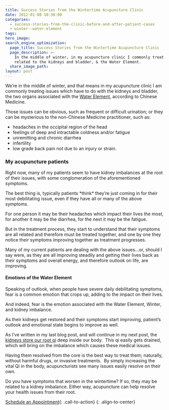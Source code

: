 ```yaml
---
title: Success Stories from the Wintertime Acupuncture Clinic
date: 2012-01-08 10:30:00
categories:
  - success-stories-from-the-clinic-before-and-after-patient-cases
  - winter--water-element
tags:
hero_image:
search_engine_optimization:
  page_title: Success Stories from the Wintertime Acupuncture Clinic
  page_description: >-
    In the middle of winter, in my acupuncture clinic I commonly treat issues
    related to the kidneys and bladder, & the Water Element.
  share_image_path:
layout: post
---
```


We’re in the middle of winter, and that means in my acupuncture clinic I am commonly treating issues which have to do with the kidneys and bladder, the two organs associated with the [Water Element](http://www.wisdomwaysacupuncture.com/2018/01/12/the-depths-of-water-will-keep-you-balanced-this-winter/), according to Chinese Medicine.

Those issues can be obvious, such as frequent or difficult urination; or they can be mysterious to the non-Chinese Medicine practitioner, such as:

* headaches in the occipital region of the head
* feelings of deep and intractable coldness and/or fatigue
* unremitting and chronic diarrhea
* infertility
* low grade back pain not due to an injury or strain.

### My acupuncture patients

Right now, many of my patients seem to have kidney imbalances at the root of their issues, with some conglomeration of the aforementioned symptoms.&nbsp;

The best thing is, typically patients \*think\* they’re just coming in for their most debilitating issue, even if they have all or many of the above symptoms.&nbsp;

For one person it may be their headaches which impact their lives the most, for another it may be the diarrhea, for the next it may be the fatigue. &nbsp;

But in the treatment process, they start to understand that their symptoms are all related and therefore must be treated together, and one by one they notice their symptoms improving together as treatment progresses.&nbsp;

Many of my current patients are dealing with the above issues…or, should I say were, as they are all improving steadily and getting their lives back as their symptoms and overall energy, and therefore outlook on life, are improving.

#### Emotions of the Water Element

Speaking of outlook, when people have severe daily debilitating symptoms, fear is a common emotion that crops up, adding to the impact on their lives.&nbsp;

And indeed, fear is the emotion associated with the Water Element, Winter, and kidney imbalance.&nbsp;

As their kidneys get restored and their symptoms start improving, patient’s outlook and emotional state begins to improve as well.

As I’ve written in my last blog post, and will continue in my next post, the [kidneys store our root qi](http://www.wisdomwaysacupuncture.com/2017/12/29/is-your-jing-depleted/) deep inside our body.&nbsp; This qi easily gets drained, which will bring on the imbalance which causes these medical issues.&nbsp;

Having them resolved from the core is the best way to treat them; naturally, without harmful drugs, or invasive treatments.&nbsp; By simply increasing the vital Qi in the body, acupuncturists see many issues easily resolve on their own.

Do you have symptoms that worsen in the wintertime? If so, they may be related to a kidney imbalance. Either way, acupuncture can help resolve your health issues from their root.

[Schedule an Appointment](/make-an-appointment/){: .call-to-action}
{: .align-to-center}